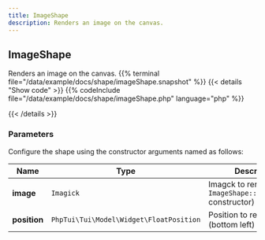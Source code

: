 ```yaml
---
title: ImageShape
description: Renders an image on the canvas.
---
```

## ImageShape

Renders an image on the canvas.
{{% terminal file="/data/example/docs/shape/imageShape.snapshot" %}}
{{< details "Show code"  >}}
{{% codeInclude file="/data/example/docs/shape/imageShape.php" language="php" %}}

{{< /details >}}
### Parameters

Configure the shape using the constructor arguments named as follows:

| Name | Type | Description |
| --- | --- | --- |
| **image** | `Imagick` | Imagck to render (use `ImageShape::fromFilename` constructor) |
| **position** | `PhpTui\Tui\Model\Widget\FloatPosition` | Position to render at (bottom left) |